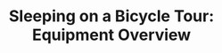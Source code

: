 ---
layout: post
category: gear
title: "Sleeping on a Bicycle Tour: Equipment Overview"
description: Finding a good camping spot is already hard, but getting some good rest shouldn't be. In this post, we'll explore our options for shelters, sleeping bags, and sleeping pads.
h1_title: "Sleeping on a Bicycle Tour: Equipment Overview"
short_text: Finding a good camping spot is already hard, but getting some good rest shouldn't be. In this post, we'll explore our options for shelters, sleeping bags, and sleeping pads.
img: /images/gear/sleep-system/biketouringsleepsystem1024w.jpg
#img_caption: 
isTopLevel: false
isSingleLevel: false
isArticle: true
datePublished: 2019-05-18 21:00:00 +0300
dateModified: 2022-05-10 11:00:00 +0300
#permalink: 
---